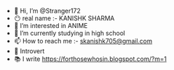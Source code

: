 - 👋 Hi, I’m @Stranger172
- 😶 real name :- KANISHK SHARMA
- 👀 I’m interested in ANIME
- 🌱 I’m currently studying in high school
- 📫 How to reach me :- skanishk705@gmail.com
- 🙂 Introvert
- 📚 I write https://forthosewhosin.blogspot.com/?m=1
<!---
Stranger172/Stranger172 is a ✨ special ✨ repository because its `README.md` (this file) appears on your GitHub profile.
You can click the Preview link to take a look at your changes.
--->
